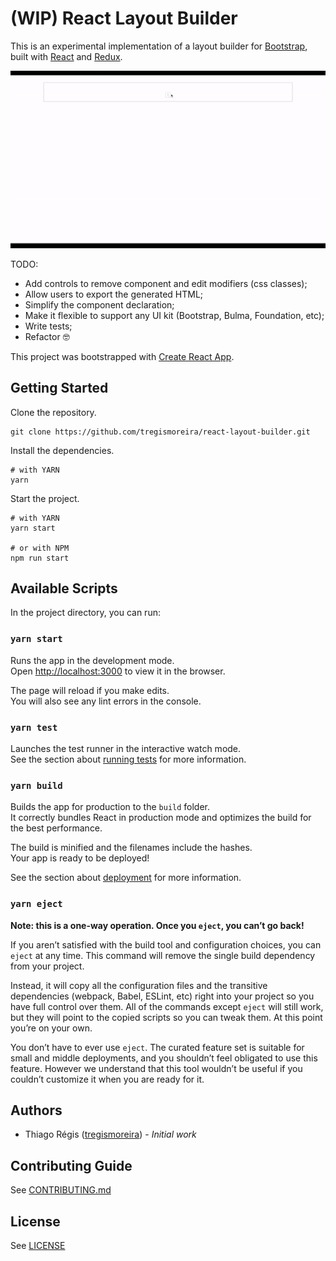 # (WIP) React Layout Builder

This is an experimental implementation of a layout builder for [Bootstrap](https://getbootstrap.com), built with [React](https://reactjs.org) and [Redux](https://redux.js.org).

![Demo](/src/assets/demo.gif)

TODO:

- Add controls to remove component and edit modifiers (css classes);
- Allow users to export the generated HTML;
- Simplify the component declaration;
- Make it flexible to support any UI kit (Bootstrap, Bulma, Foundation, etc);
- Write tests;
- Refactor 🤓

This project was bootstrapped with [Create React App](https://github.com/facebook/create-react-app).

## Getting Started

Clone the repository.

```
git clone https://github.com/tregismoreira/react-layout-builder.git
```

Install the dependencies.

```
# with YARN
yarn
```

Start the project.

```
# with YARN
yarn start

# or with NPM
npm run start
```

## Available Scripts

In the project directory, you can run:

### `yarn start`

Runs the app in the development mode.<br />
Open [http://localhost:3000](http://localhost:3000) to view it in the browser.

The page will reload if you make edits.<br />
You will also see any lint errors in the console.

### `yarn test`

Launches the test runner in the interactive watch mode.<br />
See the section about [running tests](https://facebook.github.io/create-react-app/docs/running-tests) for more information.

### `yarn build`

Builds the app for production to the `build` folder.<br />
It correctly bundles React in production mode and optimizes the build for the best performance.

The build is minified and the filenames include the hashes.<br />
Your app is ready to be deployed!

See the section about [deployment](https://facebook.github.io/create-react-app/docs/deployment) for more information.

### `yarn eject`

**Note: this is a one-way operation. Once you `eject`, you can’t go back!**

If you aren’t satisfied with the build tool and configuration choices, you can `eject` at any time. This command will remove the single build dependency from your project.

Instead, it will copy all the configuration files and the transitive dependencies (webpack, Babel, ESLint, etc) right into your project so you have full control over them. All of the commands except `eject` will still work, but they will point to the copied scripts so you can tweak them. At this point you’re on your own.

You don’t have to ever use `eject`. The curated feature set is suitable for small and middle deployments, and you shouldn’t feel obligated to use this feature. However we understand that this tool wouldn’t be useful if you couldn’t customize it when you are ready for it.

## Authors

- Thiago Régis ([tregismoreira](https://twitter.com/tregismoreira)) - _Initial work_

## Contributing Guide

See [CONTRIBUTING.md](CONTRIBUTING.md)

## License

See [LICENSE](LICENSE)
